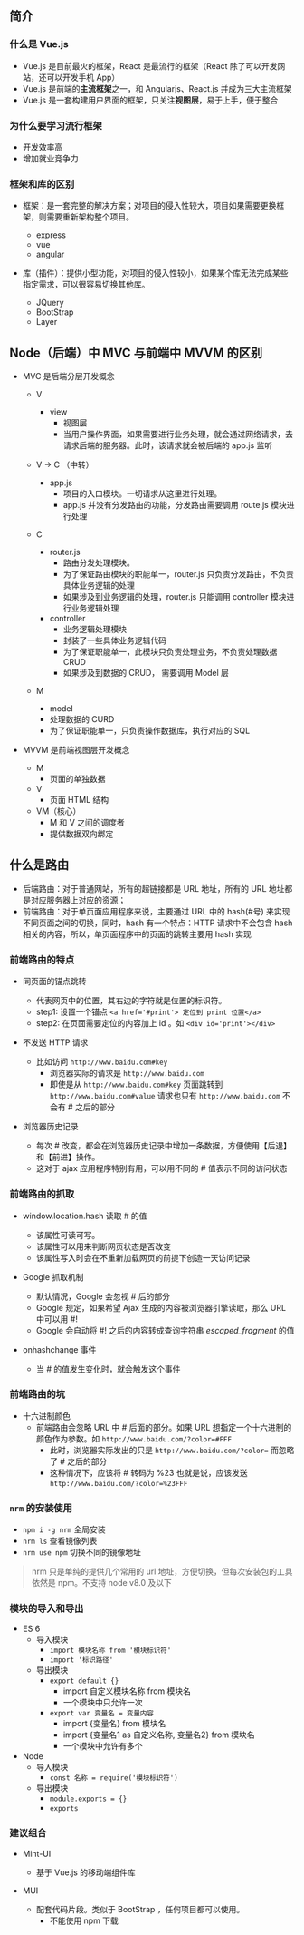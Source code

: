 ## 简介

### 什么是 Vue.js

- Vue.js 是目前最火的框架，React 是最流行的框架（React 除了可以开发网站，还可以开发手机 App）
- Vue.js 是前端的**主流框架**之一，和 Angularjs、React.js 并成为三大主流框架
- Vue.js 是一套构建用户界面的框架，只关注**视图层**，易于上手，便于整合


### 为什么要学习流行框架

- 开发效率高
- 增加就业竞争力


### 框架和库的区别

- 框架：是一套完整的解决方案；对项目的侵入性较大，项目如果需要更换框架，则需要重新架构整个项目。
  - express
  - vue
  - angular

- 库（插件）：提供小型功能，对项目的侵入性较小，如果某个库无法完成某些指定需求，可以很容易切换其他库。
  - JQuery
  - BootStrap
  - Layer

## Node（后端）中 MVC 与前端中 MVVM 的区别

- MVC 是后端分层开发概念

  - V
    - view
      - 视图层
      - 当用户操作界面，如果需要进行业务处理，就会通过网络请求，去请求后端的服务器。此时，该请求就会被后端的 app.js 监听

  - V -> C （中转）
    - app.js
      - 项目的入口模块。一切请求从这里进行处理。
      - app.js 并没有分发路由的功能，分发路由需要调用 route.js 模块进行处理

  - C
    - router.js
      - 路由分发处理模块。
      - 为了保证路由模块的职能单一，router.js 只负责分发路由，不负责具体业务逻辑的处理
      - 如果涉及到业务逻辑的处理，router.js 只能调用 controller 模块进行业务逻辑处理
    - controller
      - 业务逻辑处理模块
      - 封装了一些具体业务逻辑代码
      - 为了保证职能单一，此模块只负责处理业务，不负责处理数据 CRUD
      - 如果涉及到数据的 CRUD， 需要调用 Model 层

  - M
    - model
    - 处理数据的 CURD
    - 为了保证职能单一，只负责操作数据库，执行对应的 SQL


- MVVM 是前端视图层开发概念
  - M
    - 页面的单独数据
  - V
    - 页面 HTML 结构
  - VM（核心）
    - M 和 V 之间的调度者
    - 提供数据双向绑定

## 什么是路由

- 后端路由：对于普通网站，所有的超链接都是 URL 地址，所有的 URL 地址都是对应服务器上对应的资源；
- 前端路由：对于单页面应用程序来说，主要通过 URL 中的 hash(#号) 来实现不同页面之间的切换，同时，hash 有一个特点：HTTP 请求中不会包含 hash 相关的内容，所以，单页面程序中的页面的跳转主要用 hash 实现

### 前端路由的特点

- 同页面的锚点跳转
    - 代表网页中的位置，其右边的字符就是位置的标识符。
    - step1: 设置一个锚点 `<a href='#print'> 定位到 print 位置</a>`
    - step2: 在页面需要定位的内容加上 id 。如 `<div id='print'></div>`

- 不发送 HTTP 请求
  - 比如访问 `http://www.baidu.com#key`
    - 浏览器实际的请求是 `http://www.baidu.com`
    - 即使是从 `http://www.baidu.com#key` 页面跳转到 `http://www.baidu.com#value` 请求也只有 `http://www.baidu.com` 不会有 # 之后的部分

- 浏览器历史记录
  - 每次 # 改变，都会在浏览器历史记录中增加一条数据，方便使用【后退】和【前进】操作。
  - 这对于 ajax 应用程序特别有用，可以用不同的 # 值表示不同的访问状态

### 前端路由的抓取

- window.location.hash 读取 # 的值
  - 该属性可读可写。
  - 该属性可以用来判断网页状态是否改变
  - 该属性写入时会在不重新加载网页的前提下创造一天访问记录

- Google 抓取机制
  - 默认情况，Google 会忽视 # 后的部分
  - Google 规定，如果希望 Ajax 生成的内容被浏览器引擎读取，那么 URL 中可以用 #! 
  - Google 会自动将 #! 之后的内容转成查询字符串 _escaped_fragment_ 的值

- onhashchange 事件
  - 当 # 的值发生变化时，就会触发这个事件

### 前端路由的坑

- 十六进制颜色
  - 前端路由会忽略 URL 中 # 后面的部分。如果 URL 想指定一个十六进制的颜色作为参数。如 `http://www.baidu.com/?color=#FFF`
    - 此时，浏览器实际发出的只是 `http://www.baidu.com/?color=` 而忽略了 # 之后的部分
    - 这种情况下，应该将 # 转码为 %23 也就是说，应该发送 `http://www.baidu.com/?color=%23FFF`

### `nrm` 的安装使用

  - `npm i -g nrm`  全局安装
  - `nrm ls` 查看镜像列表
  - `nrm use npm` 切换不同的镜像地址

  > nrm 只是单纯的提供几个常用的 url 地址，方便切换，但每次安装包的工具依然是 npm。不支持 node v8.0 及以下


### 模块的导入和导出

- ES 6
  - 导入模块
    - `import 模块名称 from '模块标识符'`
    - `import '标识路径'`
  - 导出模块
    - `export default {}`   
      - import 自定义模块名称 from 模块名
      - 一个模块中只允许一次
    - `export var 变量名 = 变量内容`
      - import {变量名} from 模块名
      - import {变量名1 as 自定义名称, 变量名2} from 模块名
      - 一个模块中允许有多个
- Node
  - 导入模块
    - `const 名称 = require('模块标识符')`
  - 导出模块
    - `module.exports = {}`
    - `exports`

### 建议组合

- Mint-UI
  - 基于 Vue.js 的移动端组件库

- MUI
  - 配套代码片段。类似于 BootStrap ，任何项目都可以使用。
    - 不能使用 npm 下载